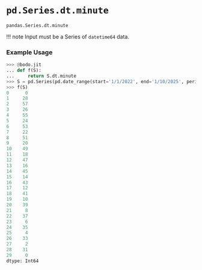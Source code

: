 # `pd.Series.dt.minute`

`pandas.Series.dt.minute`

!!! note
	Input must be a Series of `datetime64` data.

### Example Usage

``` py
>>> @bodo.jit
... def f(S):
...     return S.dt.minute
>>> S = pd.Series(pd.date_range(start='1/1/2022', end='1/10/2025', periods=30))
>>> f(S)
0      0
1     28
2     57
3     26
4     55
5     24
6     53
7     22
8     51
9     20
10    49
11    18
12    47
13    16
14    45
15    14
16    43
17    12
18    41
19    10
20    39
21     8
22    37
23     6
24    35
25     4
26    33
27     2
28    31
29     0
dtype: Int64
```

